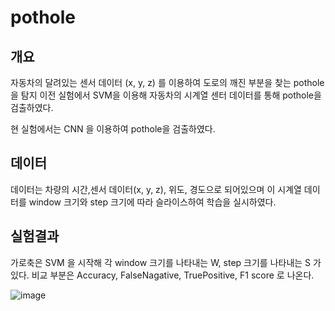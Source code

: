 # pothole

개요
-----------
자동차의 달려있는 센서 데이터 (x, y, z) 를 이용하여 도로의 깨진 부분을 찾는 pothole을 탐지
이전 실험에서 SVM을 이용해 자동차의 시계열 센터 데이터를 통해 pothole을 검출하였다.

현 실험에서는 CNN 을 이용하여 pothole을 검출하였다.

데이터
-------------
데이터는 차량의 시간,센서 데이터(x, y, z), 위도, 경도으로 되어있으며
이 시계열 데이터를 window 크기와 step 크기에 따라 슬라이스하여 학습을 실시하였다.


실험결과
-------------
가로축은 SVM 을 시작해 각 window 크기를 나타내는 W, step 크기를 나타내는 S 가 있다.
비교 부분은 Accuracy, FalseNagative, TruePositive, F1 score 로 나온다.

![image](https://user-images.githubusercontent.com/65576979/92886093-5641ca00-f44e-11ea-8706-c96ad3332164.png)
